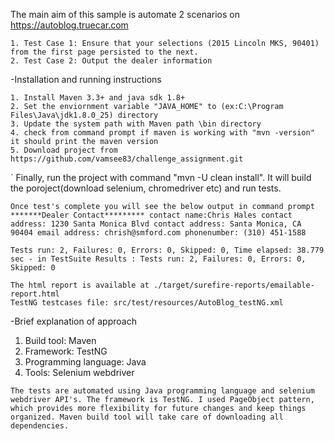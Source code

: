 The main aim of this sample is automate 2 scenarios on https://autoblog.truecar.com

    1. Test Case 1: Ensure that your selections (2015 Lincoln MKS, 90401) from the first page persisted to the next.
    2. Test Case 2: Output the dealer information

-Installation and running instructions

    1. Install Maven 3.3+ and java sdk 1.8+
    2. Set the enviornment variable "JAVA_HOME" to (ex:C:\Program Files\Java\jdk1.8.0_25) directory
    3. Update the system path with Maven path \bin directory
    4. check from command prompt if maven is working with "mvn -version" it should print the maven version
    5. Download project from https://github.com/vamsee83/challenge_assignment.git

`   Finally, run the project with command "mvn -U clean install". It will build the poroject(download selenium, chromedriver etc) and     run tests.

    Once test's complete you will see the below output in command prompt *******Dealer Contact********* contact name:Chris Hales contact address: 1230 Santa Monica Blvd contact address: Santa Monica, CA 90404 email address: chrish@smford.com phonenumber: (310) 451-1588

    Tests run: 2, Failures: 0, Errors: 0, Skipped: 0, Time elapsed: 38.779 sec - in TestSuite Results : Tests run: 2, Failures: 0, Errors: 0, Skipped: 0

    The html report is available at ./target/surefire-reports/emailable-report.html 
    TestNG testcases file: src/test/resources/AutoBlog_testNG.xml
 
-Brief explanation of approach

  1. Build tool: Maven
  2. Framework: TestNG
  3. Programming language: Java
  4. Tools: Selenium webdriver 
  
    The tests are automated using Java programming language and selenium webdriver API's. The framework is TestNG. I used PageObject pattern, which provides more flexibility for future changes and keep things organized. Maven build tool will take care of downloading all dependencies.

